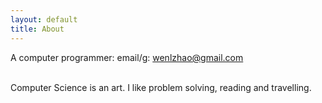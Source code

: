 ```yaml
---
layout: default
title: About
---
```

A computer programmer: email/g: wenlzhao@gmail.com 
<br><br>

Computer Science is an art. I like problem solving, reading and travelling.
